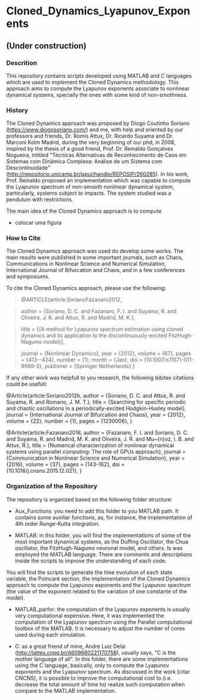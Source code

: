 # Cloned_Dynamics_Lyapunov_Exponents


## (Under construction)

### Descrition

This repository contains scripts developed using MATLAB and C languages which are used to implement the Cloned Dynamics methodology. This approach aims to compute the Lyapunov exponents associate to nonlinear dynamical systems, specially the ones with some kind of non-smothness.


### History

The Cloned Dynamics approach was proposed by Diogo Coutinho Soriano (https://www.diogosoriano.com/) and me, with help and oriented by our professors and friends, Dr. Romis Attux, Dr. Ricardo Suyama and Dr. Marconi Kolm Madrid, during the very beginning of our phd, in 2008, inspired by the thesis of a good friend, Prof. Dr. Reinaldo Gonçalves Nogueira, intitled "Técnicas Alternativas de Reconhecimento de Caos em Sistemas com Dinâmica Complexa: Análise de um Sistema com Descontinuidade" (http://repositorio.unicamp.br/jspui/handle/REPOSIP/260285). In his work, Prof. Reinaldo proposed an implementation which was capable to compute the Lyapunov spectrum of non-smooth nonlinear dynamical system, particularly, systems subject to impacts. The system studied was a pendulum with restrictions.


The main idea of the Cloned Dynamics approach is to compute 

- colocar uma figura



### How to Cite

The Cloned Dynamics approach was used do develop some works. The main results were published in some important journals, such as Chaos, Communications in Nonlinear Science and Numerical Simulation, International Journal of Bifurcation and Chaos, and in a few conferences and symposiums.

To cite the Cloned Dynamics approach, please use the following:

> @ARTICLE{article:SorianoFazanaro2012,

> author = {Soriano, D. C. and Fazanaro, F. I. and Suyama, R. and Oliveira, J. R. and Attux, R. and Madrid, M. K.},

> title = {{A method for Lyapunov spectrum estimation using cloned dynamics and its application to the discontinuously-excited FitzHugh-Nagumo model}},

> journal = {Nonlinear Dynamics},
    year = {2012},
    volume = {67},
    pages = {413--424},
    number = {1},
    month = {Jan},
    doi = {10.1007/s11071-011-9989-2},
    publisher = {Springer Netherlands}
}


If any other work was helpfull to you research, the following bibitex citations could be usefull:

@Article{article:Soriano2012b,
  author  = {Soriano, D. C. and Attux, R. and Suyama, R. and Romano, J. M. T.},
  title   = {Searching for specific periodic and chaotic oscillations in a periodically-excited Hodgkin-Huxley model},
  journal = {International Journal of Bifurcation and Chaos},
  year    = {2012},
  volume  = {22},
  number  = {1},
  pages   = {1230006},
}

@Article{article:Fazanaro2016,
  author  = {Fazanaro, F. I. and Soriano, D. C. and Suyama, R. and Madrid, M. K. and Oliveira, J. R. and Mu\~{n}oz, I. B. and Attux, R.},
  title   = {Numerical characterization of nonlinear dynamical systems using parallel computing: The role of GPUs approach},
  journal = {Communication in Nonlinear Science and Numerical Simulation},
  year    = {2016},
  volume  = {37},
  pages   = {143-162},
  doi     = {10.1016/j.cnsns.2015.12.021},
}



### Organization of the Repository

The repository is organized based on the following folder structure:

- Aux_Functions: you need to add this folder to you MATLAB path. It contains some auxiliar functions, as, for instance, the implementation of 4th order Runge-Kutta integration.


- MATLAB: in this folder, you will find the implementations of some of the most important dynamical systems, as the Duffing Oscillator, the Chua oscillator, the FitzHugh-Nagumo neuronal model, and others. Is was employed the MATLAB language. There are comments and descriptions inside the scripts to improve the understanding of each code.

You will find the scripts to generate the time evolution of each state variable, the Poincaré section, the implementation of the Cloned Dynamics approach to compute the Lyapunov exponents and the Lyapunov spectrum (the value of the exponent related to the variation of one constante of the model).


- MATLAB_parfor: the computation of the Lyapunov exponents is usually very computational expensive. Here, it was implemented the computation of the Lyapunov spectrum using the Parallel computational toolbox of the MATLAB. It is necessary to adjust the number of cores used during each simulation.


- C: as a great friend of mine, André Luiz Delai (http://lattes.cnpq.br/4609660221170758), usually says, "C is the mother language of all". In this folder, there are some implementations using the C language, basically, only to compute the Lyapunov exponents and the Lyapunov spectrum. As discussed in the work [citar CNCNS], it is possible to improve the computational cost to (i.e. decrease the total amount of time to) realize such computation when compare to the MATLAB implementation.
